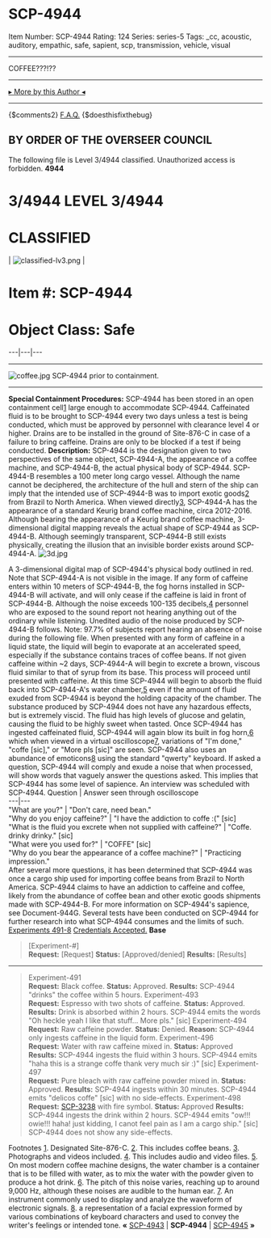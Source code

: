 # SCP-4944
Item Number: SCP-4944
Rating: 124
Series: series-5
Tags: _cc, acoustic, auditory, empathic, safe, sapient, scp, transmission, vehicle, visual

---

COFFEE???!??
* * *
[▸ More by this Author ◂](https://scp-wiki.wikidot.com/kef-s-personnel-file)
* * *
{$comments2}
[F.A.Q.](https://scp-wiki.wikidot.com/component:info-ayers)
{$doesthisfixthebug}
  
  
  
  
  
  
  
  

## BY ORDER OF THE OVERSEER COUNCIL
The following file is Level 3/4944 classified. Unauthorized access is forbidden.
**4944**
  
  

# 3/4944 LEVEL 3/4944
# CLASSIFIED
| ![classified-lv3.png](https://scp-wiki.wdfiles.com/local--files/component%3Aclassified-decoration-base/classified-lv3.png) | 
# Item #: SCP-4944
# Object Class: Safe  
---|---|---  
* * *
![coffee.jpg](https://scp-wiki.wdfiles.com/local--files/scp-4944/coffee.jpg)
SCP-4944 prior to containment.
* * *
**Special Containment Procedures:** SCP-4944 has been stored in an open containment cell[1](javascript:;) large enough to accommodate SCP-4944. Caffeinated fluid is to be brought to SCP-4944 every two days unless a test is being conducted, which must be approved by personnel with clearance level 4 or higher. Drains are to be installed in the ground of Site-876-C in case of a failure to bring caffeine. Drains are only to be blocked if a test if being conducted.
**Description:** SCP-4944 is the designation given to two perspectives of the same object, SCP-4944-A, the appearance of a coffee machine, and SCP-4944-B, the actual physical body of SCP-4944. SCP-4944-B resembles a 100 meter long cargo vessel. Although the name cannot be deciphered, the architecture of the hull and stern of the ship can imply that the intended use of SCP-4944-B was to import exotic goods[2](javascript:;) from Brazil to North America. When viewed directly[3](javascript:;), SCP-4944-A has the appearance of a standard Keurig brand coffee machine, circa 2012-2016. Although bearing the appearance of a Keurig brand coffee machine, 3-dimensional digital mapping reveals the actual shape of SCP-4944 as SCP-4944-B. Although seemingly transparent, SCP-4944-B still exists physically, creating the illusion that an invisible border exists around SCP-4944-A.
![3d.jpg](https://scp-wiki.wdfiles.com/local--files/scp-4944/3d.jpg)  

A 3-dimensional digital map of SCP-4944's physical body outlined in red. Note that SCP-4944-A is not visible in the image.
If any form of caffeine enters within 10 meters of SCP-4944-B, the fog horns installed in SCP-4944-B will activate, and will only cease if the caffeine is laid in front of SCP-4944-B. Although the noise exceeds 100-135 decibels,[4](javascript:;) personnel who are exposed to the sound report not hearing anything out of the ordinary while listening. Unedited audio of the noise produced by SCP-4944-B follows.
Note: 97.7% of subjects report hearing an absence of noise during the following file.
When presented with any form of caffeine in a liquid state, the liquid will begin to evaporate at an accelerated speed, especially if the substance contains traces of coffee beans. If not given caffeine within ~2 days, SCP-4944-A will begin to excrete a brown, viscous fluid similar to that of syrup from its base. This process will proceed until presented with caffeine. At this time SCP-4944 will begin to absorb the fluid back into SCP-4944-A's water chamber,[5](javascript:;) even if the amount of fluid exuded from SCP-4944 is beyond the holding capacity of the chamber. The substance produced by SCP-4944 does not have any hazardous effects, but is extremely viscid. The fluid has high levels of glucose and gelatin, causing the fluid to be highly sweet when tasted.
Once SCP-4944 has ingested caffeinated fluid, SCP-4944 will again blow its built in fog horn,[6](javascript:;) which when viewed in a virtual oscilloscope[7](javascript:;), variations of "I'm done," "coffe [sic]," or "More pls [sic]" are seen. SCP-4944 also uses an abundance of emoticons[8](javascript:;) using the standard "qwerty" keyboard. If asked a question, SCP-4944 will comply and exude a noise that when processed, will show words that vaguely answer the questions asked. This implies that SCP-4944 has some level of sapience.
An interview was scheduled with SCP-4944.
Question | Answer seen through oscilloscope  
---|---  
"What are you?" | "Don't care, need bean."  
"Why do you enjoy caffeine?" | "I have the addiction to coffe :(" [sic]  
"What is the fluid you excrete when not supplied with caffeine?" | "Coffe. drinky drinky." [sic]  
"What were you used for?" | "COFFE" [sic]  
"Why do you bear the appearance of a coffee machine?" | "Practicing impression."  
After several more questions, it has been determined that SCP-4944 was once a cargo ship used for importing coffee beans from Brazil to North America. SCP-4944 claims to have an addiction to caffeine and coffee, likely from the abundance of coffee bean and other exotic goods shipments made with SCP-4944-B. For more information on SCP-4944's sapience, see Document-944G.
Several tests have been conducted on SCP-4944 for further research into what SCP-4944 consumes and the limits of such.
[Experiments 491-8](javascript:;)
[Credentials Accepted.](javascript:;)
**Base**
> [Experiment-#]  
>  **Request:** [Request]
> **Status:** [Approved/denied]
> **Results:** [Results]
* * *
> Experiment-491  
>  **Request:** Black coffee.
> **Status:** Approved.
> **Results:** SCP-4944 "drinks" the coffee within 5 hours.
> Experiment-493  
>  **Request:** Espresso with two shots of caffeine.
> **Status:** Approved.
> **Results:** Drink is absorbed within 2 hours. SCP-4944 emits the words "Oh heckle yeah I like that stuff… More pls." [sic]
> Experiment-494  
>  **Request:** Raw caffeine powder.
> **Status:** Denied.
> **Reason:** SCP-4944 only ingests caffeine in the liquid form.
> Experiment-496  
>  **Request:** Water with raw caffeine mixed in.
> **Status:** Approved
> **Results:** SCP-4944 ingests the fluid within 3 hours. SCP-4944 emits "haha this is a strange coffe thank very much sir :)" [sic]
> Experiment-497  
>  **Request:** Pure bleach with raw caffeine powder mixed in.
> **Status:** Approved.
> **Results:** SCP-4944 ingests within 30 minutes. SCP-4944 emits "delicos coffe" [sic] with no side-effects.
> Experiment-498  
>  **Request:** [SCP-3238](https://scp-wiki.wikidot.com/scp-3238) with fire symbol.
> **Status:** Approved
> **Results:** SCP-4944 ingests the drink within 2 hours. SCP-4944 emits "ow!!! owie!!! haha! just kidding, I canot feel pain as I am a cargo ship." [sic] SCP-4944 does not show any side-effects.
  
  
  

Footnotes
[1](javascript:;). Designated Site-876-C.
[2](javascript:;). This includes coffee beans.
[3](javascript:;). Photographs and videos included.
[4](javascript:;). This includes audio and video files.
[5](javascript:;). On most modern coffee machine designs, the water chamber is a container that is to be filled with water, as to mix the water with the powder given to produce a hot drink.
[6](javascript:;). The pitch of this noise varies, reaching up to around 9,000 Hz, although these noises are audible to the human ear.
[7](javascript:;). An instrument commonly used to display and analyze the waveform of electronic signals.
[8](javascript:;). a representation of a facial expression formed by various combinations of keyboard characters and used to convey the writer's feelings or intended tone.
**«** [SCP-4943](/scp-4943) | **SCP-4944** | [SCP-4945](/scp-4945) **»**